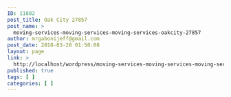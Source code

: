 ```yaml
---
ID: 11802
post_title: Oak City 27857
post_name: >
  moving-services-moving-services-moving-services-oakcity-27857
author: mrgabonijeff@gmail.com
post_date: 2018-03-28 01:50:08
layout: page
link: >
  http://localhost/wordpress/moving-services-moving-services-moving-services-oakcity-27857/
published: true
tags: [ ]
categories: [ ]
---
```

